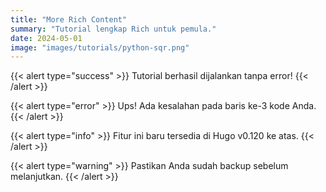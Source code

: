 ```yaml
---
title: "More Rich Content"
summary: "Tutorial lengkap Rich untuk pemula."
date: 2024-05-01
image: "images/tutorials/python-sqr.png"
---
```


{{< alert type="success" >}}
Tutorial berhasil dijalankan tanpa error!
{{< /alert >}}

{{< alert type="error" >}}
Ups! Ada kesalahan pada baris ke-3 kode Anda.
{{< /alert >}}

{{< alert type="info" >}}
Fitur ini baru tersedia di Hugo v0.120 ke atas.
{{< /alert >}}

{{< alert type="warning" >}}
Pastikan Anda sudah backup sebelum melanjutkan.
{{< /alert >}}
